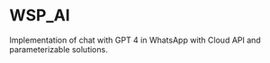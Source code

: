 # WSP_AI
Implementation of chat with GPT 4 in WhatsApp with Cloud API and parameterizable solutions.
